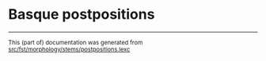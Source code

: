 # Basque postpositions

* * *

<small>This (part of) documentation was generated from [src/fst/morphology/stems/postpositions.lexc](https://github.com/giellalt/lang-eus/blob/main/src/fst/morphology/stems/postpositions.lexc)</small>
